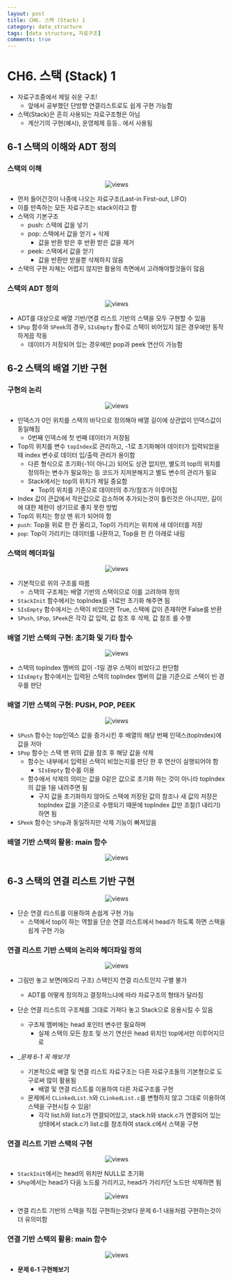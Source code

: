 ```yaml
---
layout: post
title: CH6. 스택 (Stack) 1
category: data_structure
tags: [data structure, 자료구조]
comments: true
---
```


# CH6. 스택 (Stack) 1
- 자료구조중에서 제일 쉬운 구조!
  - 앞에서 공부했던 단방향 연결리스트로도 쉽게 구현 가능함
- 스택(Stack)은 흔히 사용되는 자료구조형은 아님
  - 계산기의 구현(예시), 운영체제 등등.. 에서 사용됨

## 6-1 스택의 이해와 ADT 정의
### 스택의 이해

<center>
<figure>
<img src="/assets/post_img/data_structure/2019-03-25-data_structure/fig3.jpg" alt="views">
<figcaption> </figcaption>
</figure>
</center>

- 먼저 들어간것이 나중에 나오는 자료구조(Last-in First-out, LIFO)
- 이를 만족하는 모든 자료구조는 stack이라고 함
- 스택의 기본구조
  - push: 스택에 값을 넣기
  - pop: 스택에서 값을 얻기 + 삭제
    - 값을 반환 받은 후 반환 받은 값을 제거
  - peek: 스택에서 값을 얻기
    - 값을 반환만 받을뿐 삭제하지 않음
- 스택의 구현 자체는 어렵지 않지만 활용의 측면에서 고려해야할것들이 많음

### 스택의 ADT 정의

<center>
<figure>
<img src="/assets/post_img/data_structure/2019-03-25-data_structure/fig4.jpg" alt="views">
<figcaption> </figcaption>
</figure>
</center>

- ADT를 대상으로 배열 기반/연결 리스트 기반의 스택을 모두 구현할 수 있음
- `SPop` 함수와 `SPeek`의 경우, `SIsEmpty` 함수로 스택이 비어있지 않은 경우에만 동작하게끔 작동
  - 데이터가 저장되어 있는 경우에만 pop과 peek 연산이 가능함

## 6-2 스택의 배열 기반 구현

### 구현의 논리

<center>
<figure>
<img src="/assets/post_img/data_structure/2019-03-25-data_structure/fig6.jpg" alt="views">
<figcaption> </figcaption>
</figure>
</center>

- 인덱스가 0인 위치를 스택의 바닥으로 정의해야 배열 길이에 상관없이 인덱스값이 동일해짐
  - 0번째 인덱스에 첫 번째 데이터가 저장됨
- Top의 위치를 변수 `topIndex`로 관리하고, -1로 초기화해야 데이터가 입력되었을 때 index 변수로 데이터 입/출력 관리가 용이함
  - 다른 형식으로 초기화(-1이 아니고) 되어도 상관 없지만, 별도의 top의 위치를 정의하는 변수가 필요하는 등 코드가 지저분해지고 별도 변수의 관리가 필요
  - Stack에서는 top의 위치가 제일 중요함
    - Top의 위치를 기준으로 데이터의 추가/참조가 이루어짐
- Index 값이 큰값에서 작은값으로 감소하며 추가되는것이 틀린것은 아니지만, 길이에 대한 제한이 생기므로 좋지 못한 방법
- Top의 위치는 항상 맨 위가 되어야 함
- `push`: Top을 위로 한 칸 올리고, Top이 가리키는 위치에 새 데이터를 저장
- `pop`: Top이 가리키는 데이터를 나환하고, Top을 한 칸 아래로 내림

### 스택의 헤더파일

<center>
<figure>
<img src="/assets/post_img/data_structure/2019-03-25-data_structure/fig7.jpg" alt="views">
<figcaption> </figcaption>
</figure>
</center>

- 기본적으로 위의 구조를 따름
  - 스택의 구조체는 배열 기반의 스택이므로 이를 고려하여 정의
- `StackInit` 함수에서는 topIndex를 -1로만 초기화 해주면 됨
- `SIsEmpty` 함수에서는 스택이 비었으면 True, 스택에 값이 존재하면 False를 반환
- `SPush`, `SPop`, `SPeek`은 각각 값 입력, 값 참조 후 삭제, 값 참조 를 수행

### 배열 기반 스택의 구현: 초기화 및 기타 함수

<center>
<figure>
<img src="/assets/post_img/data_structure/2019-03-25-data_structure/fig8.jpg" alt="views">
<figcaption> </figcaption>
</figure>
</center>

- 스택의 topIndex 멤버의 값이 -1일 경우 스택이 비었다고 판단함
- `SIsEmpty` 함수에서는 입력된 스택의 topIndex 멤버의 값을 기준으로 스택이 빈 경우를 판단

### 배열 기반 스택의 구현: PUSH, POP, PEEK

<center>
<figure>
<img src="/assets/post_img/data_structure/2019-03-25-data_structure/fig9.jpg" alt="views">
<figcaption> </figcaption>
</figure>
</center>

- `SPush` 함수는 top인덱스 값을 증가시킨 후 배열의 해당 번째 인덱스(topIndex)에 값을 저아
- `SPop` 함수는 스택 맨 위의 값을 참조 후 해당 값을 삭제
  - 함수는 내부에서 입력된 스택이 비었는지를 판단 한 후 연산이 실행되어야 함
    - `SIsEmpty` 함수를 이용
  - 함수에서 삭제의 의미는 값을 0같은 값으로 초기화 하는 것이 아니라 topIndex의 값을 1을 내려주면 됨
    - 구지 값을 초기화하지 않아도 스택에 저장된 값의 참조나 새 값의 저장은 topIndex 값을 기준으로 수행되기 때문에 topIndex 값만 조절(1 내리기)하면 됨
- `SPeek` 함수는 `SPop`과 동일하지만 삭제 기능이 빠져있음

### 배열 기반 스택의 활용: main 함수

<center>
<figure>
<img src="/assets/post_img/data_structure/2019-03-25-data_structure/fig10.jpg" alt="views">
<figcaption> </figcaption>
</figure>
</center>

## 6-3 스택의 연결 리스트 기반 구현

<center>
<figure>
<img src="/assets/post_img/data_structure/2019-03-25-data_structure/fig11.jpg" alt="views">
<figcaption> </figcaption>
</figure>
</center>

- 단순 연결 리스트를 이용하여 손쉽게 구현 가능
  - 스택에서 top이 하는 역할을 단순 연결 리스트에서 head가 하도록 하면 스택을 쉽게 구현 가능
  
### 연결 리스트 기반 스택의 논리와 헤더파일 정의

<center>
<figure>
<img src="/assets/post_img/data_structure/2019-03-25-data_structure/fig12.jpg" alt="views">
<figcaption> </figcaption>
</figure>
</center>

- 그림만 놓고 보면(메모리 구조) 스택인지 연결 리스트인지 구별 불가
  - ADT를 어떻게 정의하고 결정하느냐에 따라 자료구조의 형태가 달라짐
- 단순 연결 리스트의 구조체를 그대로 가져다 놓고 Stack으로 응용시킬 수 있음
  - 구조체 멤버에는 head 포인터 변수만 필요하며
    - 실제 스택의 모든 참조 및 쓰기 연산은 head 위치인 top에서만 이루어지므로

- __문제 6-1 꼭 해보기!_
  - 기본적으로 배열 및 연결 리스트 자료구조는 다른 자료구조들의 기본형으로 도구로써 많이 활용됨
    - 배열 및 연결 리스트를 이용하여 다른 자료구조를 구현
  - 문제에서 `CLinkedList.h`와 `CLinkedList.c`를 변형하지 않고 그대로 이용하여 스택을 구현시킬 수 있음!
    - 각각 list.h와 list.c가 연결되어있고, stack.h와 stack.c가 연결되어 있는 상태에서 stack.c가 list.c를 참조하여 stack.c에서 스택을 구현

### 연결 리스트 기반 스택의 구현

<center>
<figure>
<img src="/assets/post_img/data_structure/2019-03-25-data_structure/fig13.jpg" alt="views">
<figcaption> </figcaption>
</figure>
</center>

- `StackInit`에서는 head의 위치만 NULL로 초기화
- `SPop`에서는 head가 다음 노드를 가리키고, head가 가리키던 노드만 삭제하면 됨

<center>
<figure>
<img src="/assets/post_img/data_structure/2019-03-25-data_structure/fig14.jpg" alt="views">
<figcaption> </figcaption>
</figure>
</center>

- 연결 리스트 기반의 스택을 직접 구현하는것보다 문제 6-1 내용처럼 구현하는것이 더 유의미함

### 연결 기반 스택의 활용: main 함수

<center>
<figure>
<img src="/assets/post_img/data_structure/2019-03-25-data_structure/fig15.jpg" alt="views">
<figcaption> </figcaption>
</figure>
</center>

- __문제 6-1 구현해보기__
